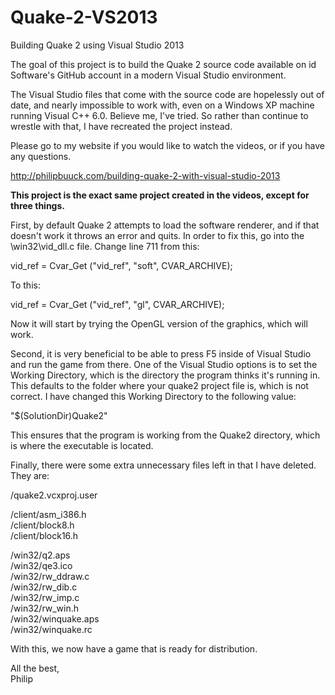 Quake-2-VS2013
==============

Building Quake 2 using Visual Studio 2013

The goal of this project is to build the Quake 2 source code available on id Software's GitHub account in a modern
Visual Studio environment.

The Visual Studio files that come with the source code are hopelessly out of date, and nearly impossible to work with,
even on a Windows XP machine running Visual C++ 6.0. Believe me, I've tried. So rather than continue to wrestle with that,
I have recreated the project instead.

Please go to my website if you would like to watch the videos, or if you have any questions.

http://philipbuuck.com/building-quake-2-with-visual-studio-2013

<strong>This project is the exact same project created in the videos, except for three things.</strong>

First, by default Quake 2 attempts to load the software renderer, and if that doesn't work it throws an error and quits. In order to fix this, go into the \win32\vid_dll.c file. Change line 711 from this:

vid_ref = Cvar_Get ("vid_ref", "soft", CVAR_ARCHIVE);

To this:

vid_ref = Cvar_Get ("vid_ref", "gl", CVAR_ARCHIVE);

Now it will start by trying the OpenGL version of the graphics, which will work.


Second, it is very beneficial to be able to press F5 inside of Visual Studio and run the game from there. One of the Visual Studio options is to set the Working Directory, which is the directory the program thinks it's running in. This defaults to the folder where your quake2 project file is, which is not correct. I have changed this Working Directory to the following value:

"$(SolutionDir)Quake2\"

This ensures that the program is working from the Quake2 directory, which is where the executable is located.

Finally, there were some extra unnecessary files left in that I have deleted. They are:

/quake2.vcxproj.user<br />

/client/asm_i386.h<br />
/client/block8.h<br />
/client/block16.h<br />

/win32/q2.aps<br />
/win32/qe3.ico<br />
/win32/rw_ddraw.c<br />
/win32/rw_dib.c<br />
/win32/rw_imp.c<br />
/win32/rw_win.h<br />
/win32/winquake.aps<br />
/win32/winquake.rc<br />

With this, we now have a game that is ready for distribution.

All the best,<br />
Philip
